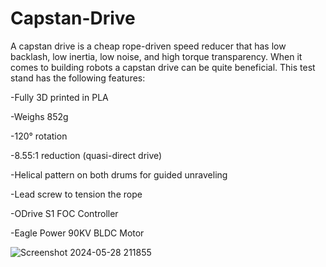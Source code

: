 # Capstan-Drive
A capstan drive is a cheap rope-driven speed reducer that has low backlash, low inertia, low noise, and high torque transparency. 
When it comes to building robots a capstan drive can be quite beneficial. This test stand has the following features:

-Fully 3D printed in PLA

-Weighs 852g

-120° rotation

-8.55:1 reduction (quasi-direct drive)

-Helical pattern on both drums for guided unraveling

-Lead screw to tension the rope

-ODrive S1 FOC Controller

-Eagle Power 90KV BLDC Motor

![Screenshot 2024-05-28 211855](https://github.com/aaedmusa/Capstan-Drive/assets/84678990/6cf67396-19e8-47b5-a2e2-130fcb8c4137)

